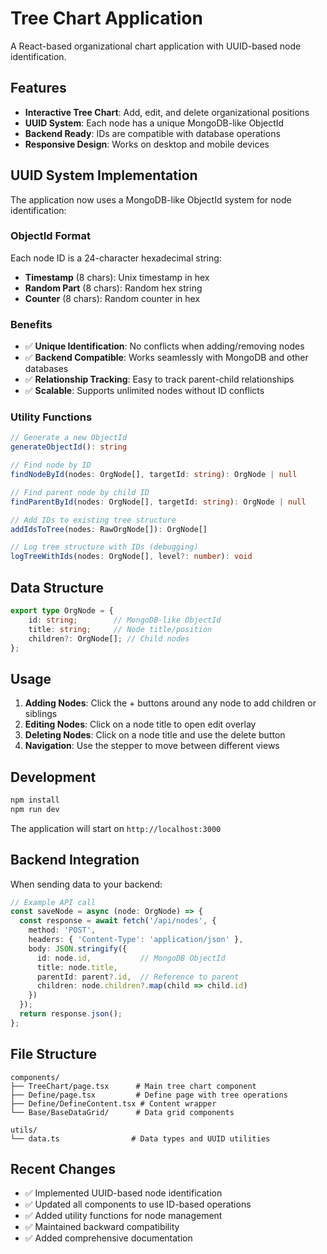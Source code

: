 # Tree Chart Application

A React-based organizational chart application with UUID-based node identification.

## Features

- **Interactive Tree Chart**: Add, edit, and delete organizational positions
- **UUID System**: Each node has a unique MongoDB-like ObjectId
- **Backend Ready**: IDs are compatible with database operations
- **Responsive Design**: Works on desktop and mobile devices

## UUID System Implementation

The application now uses a MongoDB-like ObjectId system for node identification:

### ObjectId Format
Each node ID is a 24-character hexadecimal string:
- **Timestamp** (8 chars): Unix timestamp in hex
- **Random Part** (8 chars): Random hex string  
- **Counter** (8 chars): Random counter in hex

### Benefits
- ✅ **Unique Identification**: No conflicts when adding/removing nodes
- ✅ **Backend Compatible**: Works seamlessly with MongoDB and other databases
- ✅ **Relationship Tracking**: Easy to track parent-child relationships
- ✅ **Scalable**: Supports unlimited nodes without ID conflicts

### Utility Functions

```typescript
// Generate a new ObjectId
generateObjectId(): string

// Find node by ID
findNodeById(nodes: OrgNode[], targetId: string): OrgNode | null

// Find parent node by child ID
findParentById(nodes: OrgNode[], targetId: string): OrgNode | null

// Add IDs to existing tree structure
addIdsToTree(nodes: RawOrgNode[]): OrgNode[]

// Log tree structure with IDs (debugging)
logTreeWithIds(nodes: OrgNode[], level?: number): void
```

## Data Structure

```typescript
export type OrgNode = {
    id: string;        // MongoDB-like ObjectId
    title: string;     // Node title/position
    children?: OrgNode[]; // Child nodes
};
```

## Usage

1. **Adding Nodes**: Click the + buttons around any node to add children or siblings
2. **Editing Nodes**: Click on a node title to open edit overlay
3. **Deleting Nodes**: Click on a node title and use the delete button
4. **Navigation**: Use the stepper to move between different views

## Development

```bash
npm install
npm run dev
```

The application will start on `http://localhost:3000`

## Backend Integration

When sending data to your backend:

```typescript
// Example API call
const saveNode = async (node: OrgNode) => {
  const response = await fetch('/api/nodes', {
    method: 'POST',
    headers: { 'Content-Type': 'application/json' },
    body: JSON.stringify({
      id: node.id,           // MongoDB ObjectId
      title: node.title,
      parentId: parent?.id,  // Reference to parent
      children: node.children?.map(child => child.id)
    })
  });
  return response.json();
};
```

## File Structure

```
components/
├── TreeChart/page.tsx      # Main tree chart component
├── Define/page.tsx         # Define page with tree operations
├── Define/DefineContent.tsx # Content wrapper
└── Base/BaseDataGrid/      # Data grid components

utils/
└── data.ts                # Data types and UUID utilities
```

## Recent Changes

- ✅ Implemented UUID-based node identification
- ✅ Updated all components to use ID-based operations
- ✅ Added utility functions for node management
- ✅ Maintained backward compatibility
- ✅ Added comprehensive documentation
